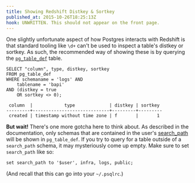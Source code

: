 ```yaml
---
title: Showing Redshift Distkey & Sortkey
published_at: 2015-10-26T18:25:13Z
hook: UNWRITTEN. This should not appear on the front page.
---
```


One slightly unfortunate aspect of how Postgres interacts with Redshift is that
standard tooling like `\d+` can't be used to inspect a table's distkey or
sortkey. As such, the recommended way of showing these is by querying the
[`pg_table_def`][pg-table-def] table.

```
SELECT "column", type, distkey, sortkey
FROM pg_table_def
WHERE schemaname = 'logs' AND
    tablename = 'bapi' 
AND (distkey = true
    OR sortkey <> 0);

 column  |            type             | distkey | sortkey
---------+-----------------------------+---------+---------
 created | timestamp without time zone | f       |       1
```

**But wait!** There's one more gotcha here to think about. As described in the
documentation, only schemas that are contained in the user's
[search_path][search-path] will be shown in `pg_table_def`. If you try to query
for a table outside of a `search_path` schema, it may mysteriously come up
empty. Make sure to set `search_path` like so:

```
set search_path to '$user', infra, logs, public;
```

(And recall that this can go into your `~/.psqlrc`.)

[pg-table-def]: http://docs.aws.amazon.com/redshift/latest/dg/r_PG_TABLE_DEF.html
[search-path]: http://docs.aws.amazon.com/redshift/latest/dg/r_search_path.html
